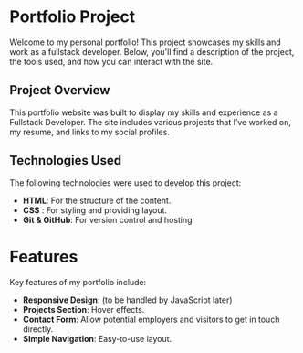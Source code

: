 # Portfolio Project

Welcome to my personal portfolio! This project showcases my skills and work as a fullstack developer. Below, you'll find a description of the project, the tools used, and how you can interact with the site.

## Project Overview
This portfolio website was built to display my skills and experience as a Fullstack Developer. The site includes various projects that I’ve worked on, my resume, and links to my social profiles.

## Technologies Used
The following technologies were used to develop this project:
- **HTML**: For the structure of the content.
- **CSS** : For styling and providing layout.
- **Git & GitHub**: For version control and hosting

# Features
Key features of my portfolio include:
- **Responsive Design**: (to be handled by JavaScript later)
- **Projects Section**: Hover effects.
- **Contact Form**: Allow potential employers and visitors to get in touch directly.
- **Simple Navigation**: Easy-to-use layout. 
